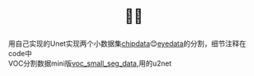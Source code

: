 # <p align="center">🥺🥺</p>

用自己实现的Unet实现两个小数据集[chipdata](https://pan.baidu.com/s/1-XB5b_z0azjCM6ioK2jyzg?pwd=2547):blush:[eyedata](https://pan.baidu.com/s/1LIGWnqbyqQRCl8bLGNKFKQ?pwd=2547)的分割，细节注释在code中\
VOC分割数据mini版[voc_small_seg_data](https://pan.baidu.com/s/1uvpykXJ798cZK6dALzPvTg?pwd=2547),用的u2net








